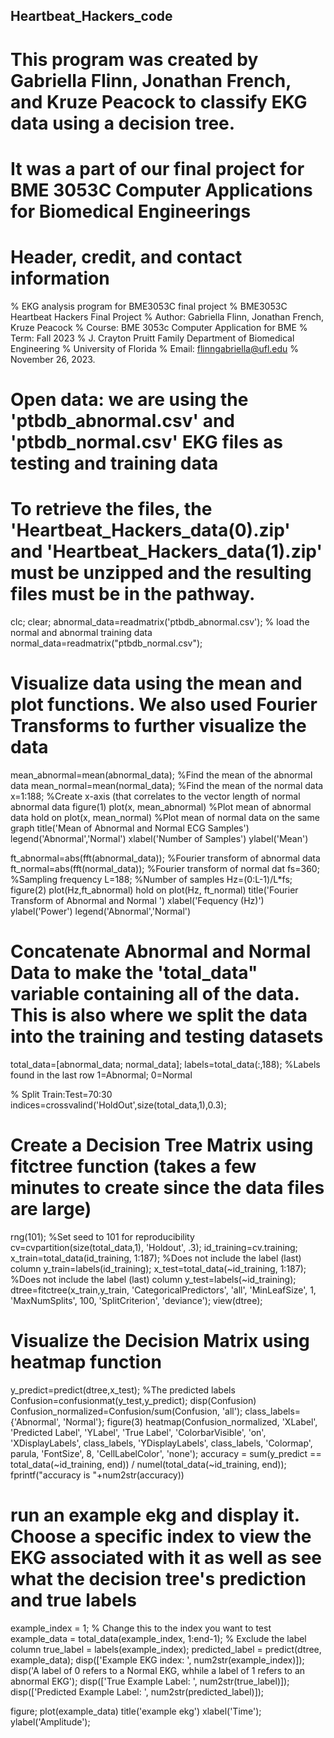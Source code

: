 ## Heartbeat_Hackers_code

# This program was created by Gabriella Flinn, Jonathan French, and Kruze Peacock to classify EKG data using a decision tree. 
# It was a part of our final project for BME 3053C Computer Applications for Biomedical Engineerings

# Header, credit, and contact information
% EKG analysis program for BME3053C final project
% BME3053C Heartbeat Hackers Final Project
% Author: Gabriella Flinn, Jonathan French, Kruze Peacock
% Course: BME 3053c Computer Application for BME 
% Term: Fall 2023
% J. Crayton Pruitt Family Department of Biomedical Engineering 
% University of Florida
% Email: flinngabriella@ufl.edu 
% November 26, 2023. 

# Open data: we are using the 'ptbdb_abnormal.csv' and 'ptbdb_normal.csv' EKG files as testing and training data
# To retrieve the files, the 'Heartbeat_Hackers_data(0).zip' and 'Heartbeat_Hackers_data(1).zip' must be unzipped and the resulting files must be in the pathway. 
clc; clear;
abnormal_data=readmatrix('ptbdb_abnormal.csv'); % load the normal and abnormal training data  
normal_data=readmatrix("ptbdb_normal.csv");

# Visualize data using the mean and plot functions. We also used Fourier Transforms to further visualize the data
mean_abnormal=mean(abnormal_data); %Find the mean of the abnormal data 
mean_normal=mean(normal_data); %Find the mean of the normal data 
x=1:188; %Create x-axis (that correlates to the vector length of normal abnormal data
figure(1)
plot(x, mean_abnormal) %Plot mean of abnormal data 
hold on 
plot(x, mean_normal) %Plot mean of normal data on the same graph 
title('Mean of Abnormal and Normal ECG Samples')
legend('Abnormal','Normal')
xlabel('Number of Samples')
ylabel('Mean')

ft_abnormal=abs(fft(abnormal_data)); %Fourier transform of abnormal data 
ft_normal=abs(fft(normal_data)); %Fourier transform of normal dat 
fs=360; %Sampling frequency 
L=188; %Number of samples 
Hz=(0:L-1)/L*fs;
figure(2)
plot(Hz,ft_abnormal)
hold on
plot(Hz, ft_normal)
title('Fourier Transform of Abnormal and Normal ')
xlabel('Fequency (Hz)')
ylabel('Power')
legend('Abnormal','Normal')

# Concatenate Abnormal and Normal Data to make the 'total_data" variable containing all of the data. This is also where we split the data into the training and testing datasets  
total_data=[abnormal_data; normal_data];
labels=total_data(:,188); %Labels found in the last row 1=Abnormal; 0=Normal

% Split Train:Test=70:30
indices=crossvalind('HoldOut',size(total_data,1),0.3);

# Create a Decision Tree Matrix using fitctree function (takes a few minutes to create since the data files are large)
rng(101); %Set seed to 101 for reproducibility 
cv=cvpartition(size(total_data,1), 'Holdout', .3);
id_training=cv.training;
x_train=total_data(id_training, 1:187); %Does not include the label (last) column
y_train=labels(id_training);
x_test=total_data(~id_training, 1:187); %Does not include the label (last) column
y_test=labels(~id_training);
dtree=fitctree(x_train,y_train, 'CategoricalPredictors', 'all', 'MinLeafSize', 1, 'MaxNumSplits', 100, 'SplitCriterion', 'deviance');
view(dtree);

# Visualize the Decision Matrix using heatmap function 
y_predict=predict(dtree,x_test); %The predicted labels 
Confusion=confusionmat(y_test,y_predict);
disp(Confusion)
Confusion_normalized=Confusion/sum(Confusion, 'all');
class_labels={'Abnormal', 'Normal'};
figure(3)
heatmap(Confusion_normalized, 'XLabel', 'Predicted Label', 'YLabel', 'True Label', 'ColorbarVisible', 'on', 'XDisplayLabels', class_labels, 'YDisplayLabels', class_labels, 'Colormap', parula, 'FontSize', 8, 'CellLabelColor', 'none');
accuracy = sum(y_predict == total_data(~id_training, end)) / numel(total_data(~id_training, end));
fprintf("accuracy is "+num2str(accuracy))

# run an example ekg and display it. Choose a specific index to view the EKG associated with it as well as see what the decision tree's prediction and true labels
example_index = 1; % Change this to the index you want to test
example_data = total_data(example_index, 1:end-1); % Exclude the label column
true_label = labels(example_index);
predicted_label = predict(dtree, example_data);
disp(['Example EKG index: ', num2str(example_index)]);
disp('A label of 0 refers to a Normal EKG, whhile a label of 1 refers to an abnormal EKG');
disp(['True Example Label: ', num2str(true_label)]);
disp(['Predicted Example Label: ', num2str(predicted_label)]);

figure;
plot(example_data)
title('example ekg')
xlabel('Time');
ylabel('Amplitude');
